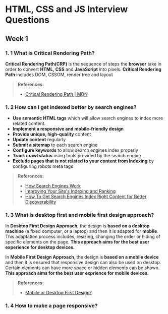 # **HTML, CSS and JS Interview Questions**

## **Week 1**

### **1. 1 What is Critical Rendering Path?**

**Critical Rendering Path(CRP)** is the sequence of steps the **browser** take in order to convert **HTML, CSS** and **JavaScript** into pixels. **Critical Rendering Path** includes DOM, CSSOM, render tree and layout

> **References:**
>
> - [Critical Rendering Path | MDN](https://developer.mozilla.org/en-US/docs/Web/Performance/Critical_rendering_path#:~:text=The%20Critical%20Rendering%20Path%20is,render%20path%20improves%20render%20performance.)

### **1. 2 How can I get indexed better by search engines?**

- **Use semantic HTML tags** which will allow search engines to index more related content.
- **Implement a responsive and mobile-friendly design**
- **Provide unique, high-quality** content
- **Update content** regularly
- **Submit a sitemap** to each search engine
- **Configure keywords** to allow search engines index properly
- **Track crawl status** using tools provided by the search engine
- **Exclude pages that is not related to your content from indexing** by configuring robots meta tags

> **References:**
>
> - [How Search Engines Work](https://moz.com/beginners-guide-to-seo/how-search-engines-operate)
> - [Improving Your Site's Indexing and Ranking](https://developers.google.com/search/blog/2006/02/improving-your-sites-indexing-and)
> - [How To Get Search Engines Index Right Content for Better Discoverability](https://search.gov/indexing/how-search-engines-index-content-better-discoverability.html)

### **1. 3 What is desktop first and mobile first design approach?**

In **Desktop First Design Approach**, the design is **based on a desktop machine** (a fixed computer, or a laptop) and then it is adapted for **mobile**. This adaptation process includes, resizing, changing the order or hiding of specific elements on the page. **This approach aims for the best user experience for desktop devices.**

In **Mobile First Design Approach**, the design is **based on a mobile device** and then it is ensured that responsive design can also be used on desktop. Certain elements can have more space or hidden elements can be shown. **This approach aims for the best user exprience for mobile devices.**

> **References:**
>
> - [Mobile or Desktop First Design?](https://toomba.com/en/blogs/mobile-or-desktop-first-design)

### **1. 4 How to make a page responsive?**

